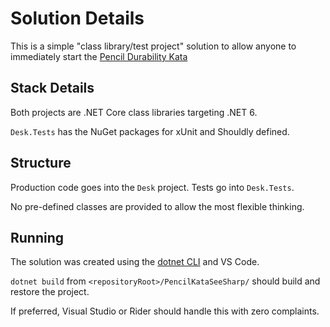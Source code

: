 # Solution Details

This is a simple "class library/test project" solution to allow anyone to immediately start the [Pencil Durability Kata](./PencilDurabilityKata.md)

## Stack Details

Both projects are .NET Core class libraries targeting .NET 6.

`Desk.Tests` has the NuGet packages for xUnit and Shouldly defined.

## Structure

Production code goes into the `Desk` project. Tests go into `Desk.Tests`.

No pre-defined classes are provided to allow the most flexible thinking.

## Running

The solution was created using the [dotnet CLI](https://docs.microsoft.com/en-us/dotnet/core/tools/) and VS Code.

`dotnet build` from `<repositoryRoot>/PencilKataSeeSharp/` should build and restore the project.

If preferred, Visual Studio or Rider should handle this with zero complaints.
